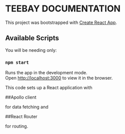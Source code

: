 # TEEBAY DOCUMENTATION

This project was bootstrapped with [Create React App](https://github.com/facebook/create-react-app).

## Available Scripts

You will be needing only:

### `npm start`

Runs the app in the development mode.\
Open [http://localhost:3000](http://localhost:3000) to view it in the browser.

This code sets up a React application with

##Apollo client

for data fetching and

##React Router

for routing.

